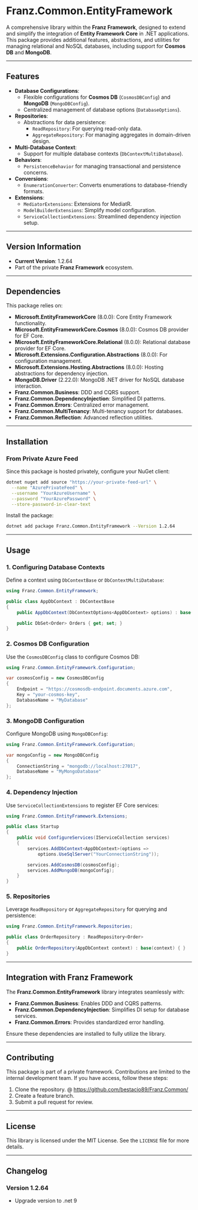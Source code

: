 ﻿# **Franz.Common.EntityFramework**

A comprehensive library within the **Franz Framework**, designed to extend and simplify the integration of **Entity Framework Core** in .NET applications. This package provides additional features, abstractions, and utilities for managing relational and NoSQL databases, including support for **Cosmos DB** and **MongoDB**.

---

## **Features**

- **Database Configurations**:
  - Flexible configurations for **Cosmos DB** (`CosmosDBConfig`) and **MongoDB** (`MongoDBConfig`).
  - Centralized management of database options (`DatabaseOptions`).
- **Repositories**:
  - Abstractions for data persistence:
    - `ReadRepository`: For querying read-only data.
    - `AggregateRepository`: For managing aggregates in domain-driven design.
- **Multi-Database Context**:
  - Support for multiple database contexts (`DbContextMultiDatabase`).
- **Behaviors**:
  - `PersistenceBehavior` for managing transactional and persistence concerns.
- **Conversions**:
  - `EnumerationConverter`: Converts enumerations to database-friendly formats.
- **Extensions**:
  - `MediatorExtensions`: Extensions for MediatR.
  - `ModelBuilderExtensions`: Simplify model configuration.
  - `ServiceCollectionExtensions`: Streamlined dependency injection setup.

---

## **Version Information**

- **Current Version**: 1.2.64
- Part of the private **Franz Framework** ecosystem.

---

## **Dependencies**

This package relies on:
- **Microsoft.EntityFrameworkCore** (8.0.0): Core Entity Framework functionality.
- **Microsoft.EntityFrameworkCore.Cosmos** (8.0.0): Cosmos DB provider for EF Core.
- **Microsoft.EntityFrameworkCore.Relational** (8.0.0): Relational database provider for EF Core.
- **Microsoft.Extensions.Configuration.Abstractions** (8.0.0): For configuration management.
- **Microsoft.Extensions.Hosting.Abstractions** (8.0.0): Hosting abstractions for dependency injection.
- **MongoDB.Driver** (2.22.0): MongoDB .NET driver for NoSQL database interaction.
- **Franz.Common.Business**: DDD and CQRS support.
- **Franz.Common.DependencyInjection**: Simplified DI patterns.
- **Franz.Common.Errors**: Centralized error management.
- **Franz.Common.MultiTenancy**: Multi-tenancy support for databases.
- **Franz.Common.Reflection**: Advanced reflection utilities.

---

## **Installation**

### **From Private Azure Feed**
Since this package is hosted privately, configure your NuGet client:

```bash
dotnet nuget add source "https://your-private-feed-url" \
  --name "AzurePrivateFeed" \
  --username "YourAzureUsername" \
  --password "YourAzurePassword" \
  --store-password-in-clear-text
```

Install the package:

```bash
dotnet add package Franz.Common.EntityFramework --Version 1.2.64
```

---

## **Usage**

### **1. Configuring Database Contexts**

Define a context using `DbContextBase` or `DbContextMultiDatabase`:

```csharp
using Franz.Common.EntityFramework;

public class AppDbContext : DbContextBase
{
    public AppDbContext(DbContextOptions<AppDbContext> options) : base(options) { }

    public DbSet<Order> Orders { get; set; }
}
```

### **2. Cosmos DB Configuration**

Use the `CosmosDBConfig` class to configure Cosmos DB:

```csharp
using Franz.Common.EntityFramework.Configuration;

var cosmosConfig = new CosmosDBConfig
{
    Endpoint = "https://cosmosdb-endpoint.documents.azure.com",
    Key = "your-cosmos-key",
    DatabaseName = "MyDatabase"
};
```

### **3. MongoDB Configuration**

Configure MongoDB using `MongoDBConfig`:

```csharp
using Franz.Common.EntityFramework.Configuration;

var mongoConfig = new MongoDBConfig
{
    ConnectionString = "mongodb://localhost:27017",
    DatabaseName = "MyMongoDatabase"
};
```

### **4. Dependency Injection**

Use `ServiceCollectionExtensions` to register EF Core services:

```csharp
using Franz.Common.EntityFramework.Extensions;

public class Startup
{
    public void ConfigureServices(IServiceCollection services)
    {
        services.AddDbContext<AppDbContext>(options =>
            options.UseSqlServer("YourConnectionString"));

        services.AddCosmosDB(cosmosConfig);
        services.AddMongoDB(mongoConfig);
    }
}
```

### **5. Repositories**

Leverage `ReadRepository` or `AggregateRepository` for querying and persistence:

```csharp
using Franz.Common.EntityFramework.Repositories;

public class OrderRepository : ReadRepository<Order>
{
    public OrderRepository(AppDbContext context) : base(context) { }
}
```

---

## **Integration with Franz Framework**

The **Franz.Common.EntityFramework** library integrates seamlessly with:
- **Franz.Common.Business**: Enables DDD and CQRS patterns.
- **Franz.Common.DependencyInjection**: Simplifies DI setup for database services.
- **Franz.Common.Errors**: Provides standardized error handling.

Ensure these dependencies are installed to fully utilize the library.

---

## **Contributing**

This package is part of a private framework. Contributions are limited to the internal development team. If you have access, follow these steps:
1. Clone the repository. @ https://github.com/bestacio89/Franz.Common/
2. Create a feature branch.
3. Submit a pull request for review.

---

## **License**

This library is licensed under the MIT License. See the `LICENSE` file for more details.

---

## **Changelog**

### Version 1.2.64
- Upgrade version to .net 9

